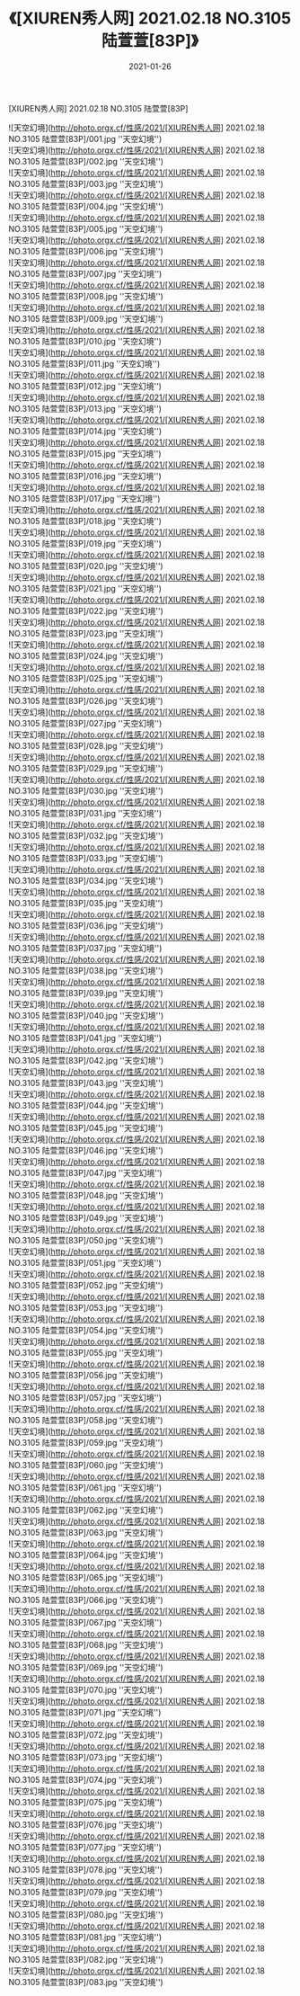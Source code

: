 ﻿---
layout: post
title:  《[XIUREN秀人网] 2021.02.18 NO.3105 陆萱萱[83P]》
date:   2021-01-26
img: http://photo.orgx.cf/性感/2021/[XIUREN秀人网] 2021.02.18 NO.3105 陆萱萱[83P]/000.jpg
categories: [美女, 性感, 泳衣]
---

[XIUREN秀人网] 2021.02.18 NO.3105 陆萱萱[83P]



![天空幻境](http://photo.orgx.cf/性感/2021/[XIUREN秀人网] 2021.02.18 NO.3105 陆萱萱[83P]/001.jpg ''天空幻境'') <br>
![天空幻境](http://photo.orgx.cf/性感/2021/[XIUREN秀人网] 2021.02.18 NO.3105 陆萱萱[83P]/002.jpg ''天空幻境'') <br>
![天空幻境](http://photo.orgx.cf/性感/2021/[XIUREN秀人网] 2021.02.18 NO.3105 陆萱萱[83P]/003.jpg ''天空幻境'') <br>
![天空幻境](http://photo.orgx.cf/性感/2021/[XIUREN秀人网] 2021.02.18 NO.3105 陆萱萱[83P]/004.jpg ''天空幻境'') <br>
![天空幻境](http://photo.orgx.cf/性感/2021/[XIUREN秀人网] 2021.02.18 NO.3105 陆萱萱[83P]/005.jpg ''天空幻境'') <br>
![天空幻境](http://photo.orgx.cf/性感/2021/[XIUREN秀人网] 2021.02.18 NO.3105 陆萱萱[83P]/006.jpg ''天空幻境'') <br>
![天空幻境](http://photo.orgx.cf/性感/2021/[XIUREN秀人网] 2021.02.18 NO.3105 陆萱萱[83P]/007.jpg ''天空幻境'') <br>
![天空幻境](http://photo.orgx.cf/性感/2021/[XIUREN秀人网] 2021.02.18 NO.3105 陆萱萱[83P]/008.jpg ''天空幻境'') <br>
![天空幻境](http://photo.orgx.cf/性感/2021/[XIUREN秀人网] 2021.02.18 NO.3105 陆萱萱[83P]/009.jpg ''天空幻境'') <br>
![天空幻境](http://photo.orgx.cf/性感/2021/[XIUREN秀人网] 2021.02.18 NO.3105 陆萱萱[83P]/010.jpg ''天空幻境'') <br>
![天空幻境](http://photo.orgx.cf/性感/2021/[XIUREN秀人网] 2021.02.18 NO.3105 陆萱萱[83P]/011.jpg ''天空幻境'') <br>
![天空幻境](http://photo.orgx.cf/性感/2021/[XIUREN秀人网] 2021.02.18 NO.3105 陆萱萱[83P]/012.jpg ''天空幻境'') <br>
![天空幻境](http://photo.orgx.cf/性感/2021/[XIUREN秀人网] 2021.02.18 NO.3105 陆萱萱[83P]/013.jpg ''天空幻境'') <br>
![天空幻境](http://photo.orgx.cf/性感/2021/[XIUREN秀人网] 2021.02.18 NO.3105 陆萱萱[83P]/014.jpg ''天空幻境'') <br>
![天空幻境](http://photo.orgx.cf/性感/2021/[XIUREN秀人网] 2021.02.18 NO.3105 陆萱萱[83P]/015.jpg ''天空幻境'') <br>
![天空幻境](http://photo.orgx.cf/性感/2021/[XIUREN秀人网] 2021.02.18 NO.3105 陆萱萱[83P]/016.jpg ''天空幻境'') <br>
![天空幻境](http://photo.orgx.cf/性感/2021/[XIUREN秀人网] 2021.02.18 NO.3105 陆萱萱[83P]/017.jpg ''天空幻境'') <br>
![天空幻境](http://photo.orgx.cf/性感/2021/[XIUREN秀人网] 2021.02.18 NO.3105 陆萱萱[83P]/018.jpg ''天空幻境'') <br>
![天空幻境](http://photo.orgx.cf/性感/2021/[XIUREN秀人网] 2021.02.18 NO.3105 陆萱萱[83P]/019.jpg ''天空幻境'') <br>
![天空幻境](http://photo.orgx.cf/性感/2021/[XIUREN秀人网] 2021.02.18 NO.3105 陆萱萱[83P]/020.jpg ''天空幻境'') <br>
![天空幻境](http://photo.orgx.cf/性感/2021/[XIUREN秀人网] 2021.02.18 NO.3105 陆萱萱[83P]/021.jpg ''天空幻境'') <br>
![天空幻境](http://photo.orgx.cf/性感/2021/[XIUREN秀人网] 2021.02.18 NO.3105 陆萱萱[83P]/022.jpg ''天空幻境'') <br>
![天空幻境](http://photo.orgx.cf/性感/2021/[XIUREN秀人网] 2021.02.18 NO.3105 陆萱萱[83P]/023.jpg ''天空幻境'') <br>
![天空幻境](http://photo.orgx.cf/性感/2021/[XIUREN秀人网] 2021.02.18 NO.3105 陆萱萱[83P]/024.jpg ''天空幻境'') <br>
![天空幻境](http://photo.orgx.cf/性感/2021/[XIUREN秀人网] 2021.02.18 NO.3105 陆萱萱[83P]/025.jpg ''天空幻境'') <br>
![天空幻境](http://photo.orgx.cf/性感/2021/[XIUREN秀人网] 2021.02.18 NO.3105 陆萱萱[83P]/026.jpg ''天空幻境'') <br>
![天空幻境](http://photo.orgx.cf/性感/2021/[XIUREN秀人网] 2021.02.18 NO.3105 陆萱萱[83P]/027.jpg ''天空幻境'') <br>
![天空幻境](http://photo.orgx.cf/性感/2021/[XIUREN秀人网] 2021.02.18 NO.3105 陆萱萱[83P]/028.jpg ''天空幻境'') <br>
![天空幻境](http://photo.orgx.cf/性感/2021/[XIUREN秀人网] 2021.02.18 NO.3105 陆萱萱[83P]/029.jpg ''天空幻境'') <br>
![天空幻境](http://photo.orgx.cf/性感/2021/[XIUREN秀人网] 2021.02.18 NO.3105 陆萱萱[83P]/030.jpg ''天空幻境'') <br>
![天空幻境](http://photo.orgx.cf/性感/2021/[XIUREN秀人网] 2021.02.18 NO.3105 陆萱萱[83P]/031.jpg ''天空幻境'') <br>
![天空幻境](http://photo.orgx.cf/性感/2021/[XIUREN秀人网] 2021.02.18 NO.3105 陆萱萱[83P]/032.jpg ''天空幻境'') <br>
![天空幻境](http://photo.orgx.cf/性感/2021/[XIUREN秀人网] 2021.02.18 NO.3105 陆萱萱[83P]/033.jpg ''天空幻境'') <br>
![天空幻境](http://photo.orgx.cf/性感/2021/[XIUREN秀人网] 2021.02.18 NO.3105 陆萱萱[83P]/034.jpg ''天空幻境'') <br>
![天空幻境](http://photo.orgx.cf/性感/2021/[XIUREN秀人网] 2021.02.18 NO.3105 陆萱萱[83P]/035.jpg ''天空幻境'') <br>
![天空幻境](http://photo.orgx.cf/性感/2021/[XIUREN秀人网] 2021.02.18 NO.3105 陆萱萱[83P]/036.jpg ''天空幻境'') <br>
![天空幻境](http://photo.orgx.cf/性感/2021/[XIUREN秀人网] 2021.02.18 NO.3105 陆萱萱[83P]/037.jpg ''天空幻境'') <br>
![天空幻境](http://photo.orgx.cf/性感/2021/[XIUREN秀人网] 2021.02.18 NO.3105 陆萱萱[83P]/038.jpg ''天空幻境'') <br>
![天空幻境](http://photo.orgx.cf/性感/2021/[XIUREN秀人网] 2021.02.18 NO.3105 陆萱萱[83P]/039.jpg ''天空幻境'') <br>
![天空幻境](http://photo.orgx.cf/性感/2021/[XIUREN秀人网] 2021.02.18 NO.3105 陆萱萱[83P]/040.jpg ''天空幻境'') <br>
![天空幻境](http://photo.orgx.cf/性感/2021/[XIUREN秀人网] 2021.02.18 NO.3105 陆萱萱[83P]/041.jpg ''天空幻境'') <br>
![天空幻境](http://photo.orgx.cf/性感/2021/[XIUREN秀人网] 2021.02.18 NO.3105 陆萱萱[83P]/042.jpg ''天空幻境'') <br>
![天空幻境](http://photo.orgx.cf/性感/2021/[XIUREN秀人网] 2021.02.18 NO.3105 陆萱萱[83P]/043.jpg ''天空幻境'') <br>
![天空幻境](http://photo.orgx.cf/性感/2021/[XIUREN秀人网] 2021.02.18 NO.3105 陆萱萱[83P]/044.jpg ''天空幻境'') <br>
![天空幻境](http://photo.orgx.cf/性感/2021/[XIUREN秀人网] 2021.02.18 NO.3105 陆萱萱[83P]/045.jpg ''天空幻境'') <br>
![天空幻境](http://photo.orgx.cf/性感/2021/[XIUREN秀人网] 2021.02.18 NO.3105 陆萱萱[83P]/046.jpg ''天空幻境'') <br>
![天空幻境](http://photo.orgx.cf/性感/2021/[XIUREN秀人网] 2021.02.18 NO.3105 陆萱萱[83P]/047.jpg ''天空幻境'') <br>
![天空幻境](http://photo.orgx.cf/性感/2021/[XIUREN秀人网] 2021.02.18 NO.3105 陆萱萱[83P]/048.jpg ''天空幻境'') <br>
![天空幻境](http://photo.orgx.cf/性感/2021/[XIUREN秀人网] 2021.02.18 NO.3105 陆萱萱[83P]/049.jpg ''天空幻境'') <br>
![天空幻境](http://photo.orgx.cf/性感/2021/[XIUREN秀人网] 2021.02.18 NO.3105 陆萱萱[83P]/050.jpg ''天空幻境'') <br>
![天空幻境](http://photo.orgx.cf/性感/2021/[XIUREN秀人网] 2021.02.18 NO.3105 陆萱萱[83P]/051.jpg ''天空幻境'') <br>
![天空幻境](http://photo.orgx.cf/性感/2021/[XIUREN秀人网] 2021.02.18 NO.3105 陆萱萱[83P]/052.jpg ''天空幻境'') <br>
![天空幻境](http://photo.orgx.cf/性感/2021/[XIUREN秀人网] 2021.02.18 NO.3105 陆萱萱[83P]/053.jpg ''天空幻境'') <br>
![天空幻境](http://photo.orgx.cf/性感/2021/[XIUREN秀人网] 2021.02.18 NO.3105 陆萱萱[83P]/054.jpg ''天空幻境'') <br>
![天空幻境](http://photo.orgx.cf/性感/2021/[XIUREN秀人网] 2021.02.18 NO.3105 陆萱萱[83P]/055.jpg ''天空幻境'') <br>
![天空幻境](http://photo.orgx.cf/性感/2021/[XIUREN秀人网] 2021.02.18 NO.3105 陆萱萱[83P]/056.jpg ''天空幻境'') <br>
![天空幻境](http://photo.orgx.cf/性感/2021/[XIUREN秀人网] 2021.02.18 NO.3105 陆萱萱[83P]/057.jpg ''天空幻境'') <br>
![天空幻境](http://photo.orgx.cf/性感/2021/[XIUREN秀人网] 2021.02.18 NO.3105 陆萱萱[83P]/058.jpg ''天空幻境'') <br>
![天空幻境](http://photo.orgx.cf/性感/2021/[XIUREN秀人网] 2021.02.18 NO.3105 陆萱萱[83P]/059.jpg ''天空幻境'') <br>
![天空幻境](http://photo.orgx.cf/性感/2021/[XIUREN秀人网] 2021.02.18 NO.3105 陆萱萱[83P]/060.jpg ''天空幻境'') <br>
![天空幻境](http://photo.orgx.cf/性感/2021/[XIUREN秀人网] 2021.02.18 NO.3105 陆萱萱[83P]/061.jpg ''天空幻境'') <br>
![天空幻境](http://photo.orgx.cf/性感/2021/[XIUREN秀人网] 2021.02.18 NO.3105 陆萱萱[83P]/062.jpg ''天空幻境'') <br>
![天空幻境](http://photo.orgx.cf/性感/2021/[XIUREN秀人网] 2021.02.18 NO.3105 陆萱萱[83P]/063.jpg ''天空幻境'') <br>
![天空幻境](http://photo.orgx.cf/性感/2021/[XIUREN秀人网] 2021.02.18 NO.3105 陆萱萱[83P]/064.jpg ''天空幻境'') <br>
![天空幻境](http://photo.orgx.cf/性感/2021/[XIUREN秀人网] 2021.02.18 NO.3105 陆萱萱[83P]/065.jpg ''天空幻境'') <br>
![天空幻境](http://photo.orgx.cf/性感/2021/[XIUREN秀人网] 2021.02.18 NO.3105 陆萱萱[83P]/066.jpg ''天空幻境'') <br>
![天空幻境](http://photo.orgx.cf/性感/2021/[XIUREN秀人网] 2021.02.18 NO.3105 陆萱萱[83P]/067.jpg ''天空幻境'') <br>
![天空幻境](http://photo.orgx.cf/性感/2021/[XIUREN秀人网] 2021.02.18 NO.3105 陆萱萱[83P]/068.jpg ''天空幻境'') <br>
![天空幻境](http://photo.orgx.cf/性感/2021/[XIUREN秀人网] 2021.02.18 NO.3105 陆萱萱[83P]/069.jpg ''天空幻境'') <br>
![天空幻境](http://photo.orgx.cf/性感/2021/[XIUREN秀人网] 2021.02.18 NO.3105 陆萱萱[83P]/070.jpg ''天空幻境'') <br>
![天空幻境](http://photo.orgx.cf/性感/2021/[XIUREN秀人网] 2021.02.18 NO.3105 陆萱萱[83P]/071.jpg ''天空幻境'') <br>
![天空幻境](http://photo.orgx.cf/性感/2021/[XIUREN秀人网] 2021.02.18 NO.3105 陆萱萱[83P]/072.jpg ''天空幻境'') <br>
![天空幻境](http://photo.orgx.cf/性感/2021/[XIUREN秀人网] 2021.02.18 NO.3105 陆萱萱[83P]/073.jpg ''天空幻境'') <br>
![天空幻境](http://photo.orgx.cf/性感/2021/[XIUREN秀人网] 2021.02.18 NO.3105 陆萱萱[83P]/074.jpg ''天空幻境'') <br>
![天空幻境](http://photo.orgx.cf/性感/2021/[XIUREN秀人网] 2021.02.18 NO.3105 陆萱萱[83P]/075.jpg ''天空幻境'') <br>
![天空幻境](http://photo.orgx.cf/性感/2021/[XIUREN秀人网] 2021.02.18 NO.3105 陆萱萱[83P]/076.jpg ''天空幻境'') <br>
![天空幻境](http://photo.orgx.cf/性感/2021/[XIUREN秀人网] 2021.02.18 NO.3105 陆萱萱[83P]/077.jpg ''天空幻境'') <br>
![天空幻境](http://photo.orgx.cf/性感/2021/[XIUREN秀人网] 2021.02.18 NO.3105 陆萱萱[83P]/078.jpg ''天空幻境'') <br>
![天空幻境](http://photo.orgx.cf/性感/2021/[XIUREN秀人网] 2021.02.18 NO.3105 陆萱萱[83P]/079.jpg ''天空幻境'') <br>
![天空幻境](http://photo.orgx.cf/性感/2021/[XIUREN秀人网] 2021.02.18 NO.3105 陆萱萱[83P]/080.jpg ''天空幻境'') <br>
![天空幻境](http://photo.orgx.cf/性感/2021/[XIUREN秀人网] 2021.02.18 NO.3105 陆萱萱[83P]/081.jpg ''天空幻境'') <br>
![天空幻境](http://photo.orgx.cf/性感/2021/[XIUREN秀人网] 2021.02.18 NO.3105 陆萱萱[83P]/082.jpg ''天空幻境'') <br>
![天空幻境](http://photo.orgx.cf/性感/2021/[XIUREN秀人网] 2021.02.18 NO.3105 陆萱萱[83P]/083.jpg ''天空幻境'') <br>